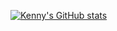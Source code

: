 [![Kenny's GitHub stats](https://github-readme-stats.vercel.app/api?username=alibekkenny)](https://github.com/anuraghazra/github-readme-stats)
